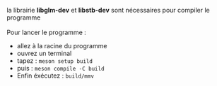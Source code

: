 la librairie **libglm-dev** et **libstb-dev** sont nécessaires pour compiler le programme </br></br>
Pour lancer le programme :
- allez à la racine du programme
- ouvrez un terminal
- tapez : ``meson setup build``
- puis : ``meson compile -C build``
- Enfin éxécutez : ``build/mmv``
